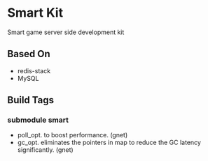 # Smart Kit

Smart game server side development kit


## Based On

- redis-stack
- MySQL

## Build Tags

### submodule smart

- poll_opt. to boost performance. (gnet)
- gc_opt. eliminates the pointers in map to reduce the GC latency significantly. (gnet)